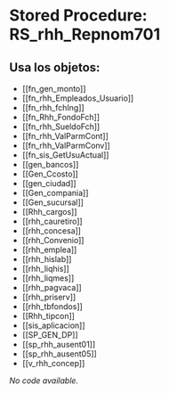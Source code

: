 # Stored Procedure: RS_rhh_Repnom701

## Usa los objetos:
- [[fn_gen_monto]]
- [[fn_rhh_Empleados_Usuario]]
- [[fn_rhh_fchIng]]
- [[fn_Rhh_FondoFch]]
- [[fn_rhh_SueldoFch]]
- [[fn_rhh_ValParmCont]]
- [[fn_rhh_ValParmConv]]
- [[fn_sis_GetUsuActual]]
- [[gen_bancos]]
- [[Gen_Ccosto]]
- [[gen_ciudad]]
- [[Gen_compania]]
- [[Gen_sucursal]]
- [[Rhh_cargos]]
- [[rhh_cauretiro]]
- [[rhh_concesa]]
- [[rhh_Convenio]]
- [[rhh_emplea]]
- [[rhh_hislab]]
- [[rhh_liqhis]]
- [[rhh_liqmes]]
- [[rhh_pagvaca]]
- [[rhh_priserv]]
- [[rhh_tbfondos]]
- [[Rhh_tipcon]]
- [[sis_aplicacion]]
- [[SP_GEN_DP]]
- [[sp_rhh_ausent01]]
- [[sp_rhh_ausent05]]
- [[v_rhh_concep]]

*No code available.*
